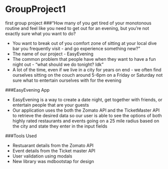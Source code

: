 # GroupProject1
first group project
###“How many of you get tired of your monotonous routine and feel like you need to get out for an evening, but you’re not exactly sure what you want to do? 
* You want to break out of you comfort zone of sitting at your local dive bar you frequently visit - and go experience something new?”
* The name of our project - EasyEvening
* The common problem that people have when they want to have a fun night out - “what should we do tonight? Idk”
* A lot of the time, even if we live in a city for years on end - we often find ourselves sitting on the couch around 5-6pm on a Friday or Saturday not sure what to entertain ourselves with for the evening

###EasyEvening App
* EasyEvening is a way to create a date night, get together with friends, or entertain people that are your guests
* Our application uses the both the Zomato API and the TicketMaster API to retrieve the desired data so  our user is able to see the options of both highly rated restaurants and events going on a 25 mile radius based on the city and state they enter in the input fields

###Tools Used
* Restuarant details from the Zomato API
* Event details from the Ticket master API 
* User validation using modals
* New library was mdbootstap for design
